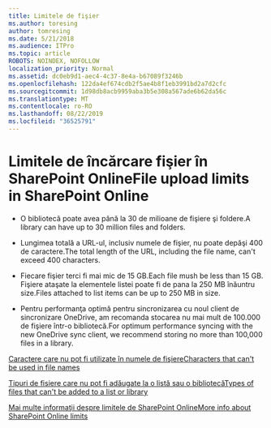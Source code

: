 ```yaml
---
title: Limitele de fişier
ms.author: toresing
author: tomresing
ms.date: 5/21/2018
ms.audience: ITPro
ms.topic: article
ROBOTS: NOINDEX, NOFOLLOW
localization_priority: Normal
ms.assetid: dc0eb9d1-aec4-4c37-8e4a-b67089f3246b
ms.openlocfilehash: 122da4ef674cdb2f5ae4b8f1eb3991bd2a7d2cfc
ms.sourcegitcommit: 1d98db8acb9959aba3b5e308a567ade6b62da56c
ms.translationtype: MT
ms.contentlocale: ro-RO
ms.lasthandoff: 08/22/2019
ms.locfileid: "36525791"
---
```

# <a name="file-upload-limits-in-sharepoint-online"></a><span data-ttu-id="ec696-102">Limitele de încărcare fişier în SharePoint Online</span><span class="sxs-lookup"><span data-stu-id="ec696-102">File upload limits in SharePoint Online</span></span>

- <span data-ttu-id="ec696-103">O bibliotecă poate avea până la 30 de milioane de fişiere şi foldere.</span><span class="sxs-lookup"><span data-stu-id="ec696-103">A library can have up to 30 million files and folders.</span></span>
    
- <span data-ttu-id="ec696-104">Lungimea totală a URL-ul, inclusiv numele de fişier, nu poate depăşi 400 de caractere.</span><span class="sxs-lookup"><span data-stu-id="ec696-104">The total length of the URL, including the file name, can't exceed 400 characters.</span></span>
    
- <span data-ttu-id="ec696-105">Fiecare fişier terci fi mai mic de 15 GB.</span><span class="sxs-lookup"><span data-stu-id="ec696-105">Each file mush be less than 15 GB.</span></span> <span data-ttu-id="ec696-106">Fişiere ataşate la elementele listei poate fi de pana la 250 MB înăuntru size.</span><span class="sxs-lookup"><span data-stu-id="ec696-106">Files attached to list items can be up to 250 MB in size.</span></span>
    
- <span data-ttu-id="ec696-107">Pentru performanţa optimă pentru sincronizarea cu noul client de sincronizare OneDrive, am recomanda stocarea nu mai mult de 100.000 de fişiere într-o bibliotecă.</span><span class="sxs-lookup"><span data-stu-id="ec696-107">For optimum performance syncing with the new OneDrive sync client, we recommend storing no more than 100,000 files in a library.</span></span> 
    
[<span data-ttu-id="ec696-108">Caractere care nu pot fi utilizate în numele de fişiere</span><span class="sxs-lookup"><span data-stu-id="ec696-108">Characters that can't be used in file names</span></span>](https://go.microsoft.com/fwlink/?linkid=866430)
  
[<span data-ttu-id="ec696-109">Tipuri de fisiere care nu pot fi adăugate la o listă sau o bibliotecă</span><span class="sxs-lookup"><span data-stu-id="ec696-109">Types of files that can't be added to a list or library</span></span>](https://go.microsoft.com/fwlink/?linkid=273757)
  
[<span data-ttu-id="ec696-110">Mai multe informaţii despre limitele de SharePoint Online</span><span class="sxs-lookup"><span data-stu-id="ec696-110">More info about SharePoint Online limits</span></span>](https://go.microsoft.com/fwlink/?linkid=271273)
  


